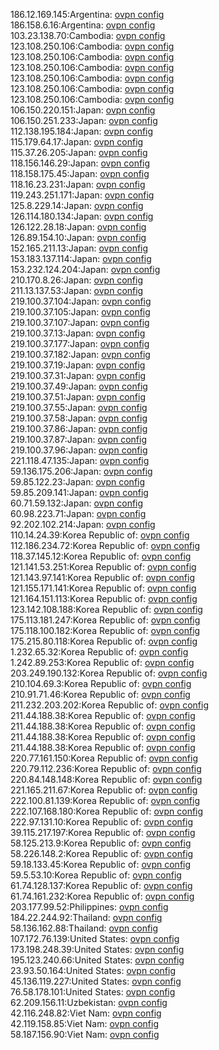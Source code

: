 186.12.169.145:Argentina: [ovpn config](vpn/186_12_169_145.ovpn)  
186.158.6.16:Argentina: [ovpn config](vpn/186_158_6_16.ovpn)  
103.23.138.70:Cambodia: [ovpn config](vpn/103_23_138_70.ovpn)  
123.108.250.106:Cambodia: [ovpn config](vpn/123_108_250_106.ovpn)  
123.108.250.106:Cambodia: [ovpn config](vpn/123_108_250_106.ovpn)  
123.108.250.106:Cambodia: [ovpn config](vpn/123_108_250_106.ovpn)  
123.108.250.106:Cambodia: [ovpn config](vpn/123_108_250_106.ovpn)  
123.108.250.106:Cambodia: [ovpn config](vpn/123_108_250_106.ovpn)  
123.108.250.106:Cambodia: [ovpn config](vpn/123_108_250_106.ovpn)  
106.150.220.151:Japan: [ovpn config](vpn/106_150_220_151.ovpn)  
106.150.251.233:Japan: [ovpn config](vpn/106_150_251_233.ovpn)  
112.138.195.184:Japan: [ovpn config](vpn/112_138_195_184.ovpn)  
115.179.64.17:Japan: [ovpn config](vpn/115_179_64_17.ovpn)  
115.37.26.205:Japan: [ovpn config](vpn/115_37_26_205.ovpn)  
118.156.146.29:Japan: [ovpn config](vpn/118_156_146_29.ovpn)  
118.158.175.45:Japan: [ovpn config](vpn/118_158_175_45.ovpn)  
118.16.23.231:Japan: [ovpn config](vpn/118_16_23_231.ovpn)  
119.243.251.171:Japan: [ovpn config](vpn/119_243_251_171.ovpn)  
125.8.229.14:Japan: [ovpn config](vpn/125_8_229_14.ovpn)  
126.114.180.134:Japan: [ovpn config](vpn/126_114_180_134.ovpn)  
126.122.28.18:Japan: [ovpn config](vpn/126_122_28_18.ovpn)  
126.89.154.10:Japan: [ovpn config](vpn/126_89_154_10.ovpn)  
152.165.211.13:Japan: [ovpn config](vpn/152_165_211_13.ovpn)  
153.183.137.114:Japan: [ovpn config](vpn/153_183_137_114.ovpn)  
153.232.124.204:Japan: [ovpn config](vpn/153_232_124_204.ovpn)  
210.170.8.26:Japan: [ovpn config](vpn/210_170_8_26.ovpn)  
211.13.137.53:Japan: [ovpn config](vpn/211_13_137_53.ovpn)  
219.100.37.104:Japan: [ovpn config](vpn/219_100_37_104.ovpn)  
219.100.37.105:Japan: [ovpn config](vpn/219_100_37_105.ovpn)  
219.100.37.107:Japan: [ovpn config](vpn/219_100_37_107.ovpn)  
219.100.37.13:Japan: [ovpn config](vpn/219_100_37_13.ovpn)  
219.100.37.177:Japan: [ovpn config](vpn/219_100_37_177.ovpn)  
219.100.37.182:Japan: [ovpn config](vpn/219_100_37_182.ovpn)  
219.100.37.19:Japan: [ovpn config](vpn/219_100_37_19.ovpn)  
219.100.37.31:Japan: [ovpn config](vpn/219_100_37_31.ovpn)  
219.100.37.49:Japan: [ovpn config](vpn/219_100_37_49.ovpn)  
219.100.37.51:Japan: [ovpn config](vpn/219_100_37_51.ovpn)  
219.100.37.55:Japan: [ovpn config](vpn/219_100_37_55.ovpn)  
219.100.37.58:Japan: [ovpn config](vpn/219_100_37_58.ovpn)  
219.100.37.86:Japan: [ovpn config](vpn/219_100_37_86.ovpn)  
219.100.37.87:Japan: [ovpn config](vpn/219_100_37_87.ovpn)  
219.100.37.96:Japan: [ovpn config](vpn/219_100_37_96.ovpn)  
221.118.47.135:Japan: [ovpn config](vpn/221_118_47_135.ovpn)  
59.136.175.206:Japan: [ovpn config](vpn/59_136_175_206.ovpn)  
59.85.122.23:Japan: [ovpn config](vpn/59_85_122_23.ovpn)  
59.85.209.141:Japan: [ovpn config](vpn/59_85_209_141.ovpn)  
60.71.59.132:Japan: [ovpn config](vpn/60_71_59_132.ovpn)  
60.98.223.71:Japan: [ovpn config](vpn/60_98_223_71.ovpn)  
92.202.102.214:Japan: [ovpn config](vpn/92_202_102_214.ovpn)  
110.14.24.39:Korea Republic of: [ovpn config](vpn/110_14_24_39.ovpn)  
112.186.234.72:Korea Republic of: [ovpn config](vpn/112_186_234_72.ovpn)  
118.37.145.12:Korea Republic of: [ovpn config](vpn/118_37_145_12.ovpn)  
121.141.53.251:Korea Republic of: [ovpn config](vpn/121_141_53_251.ovpn)  
121.143.97.141:Korea Republic of: [ovpn config](vpn/121_143_97_141.ovpn)  
121.155.171.141:Korea Republic of: [ovpn config](vpn/121_155_171_141.ovpn)  
121.164.151.113:Korea Republic of: [ovpn config](vpn/121_164_151_113.ovpn)  
123.142.108.188:Korea Republic of: [ovpn config](vpn/123_142_108_188.ovpn)  
175.113.181.247:Korea Republic of: [ovpn config](vpn/175_113_181_247.ovpn)  
175.118.100.182:Korea Republic of: [ovpn config](vpn/175_118_100_182.ovpn)  
175.215.80.118:Korea Republic of: [ovpn config](vpn/175_215_80_118.ovpn)  
1.232.65.32:Korea Republic of: [ovpn config](vpn/1_232_65_32.ovpn)  
1.242.89.253:Korea Republic of: [ovpn config](vpn/1_242_89_253.ovpn)  
203.249.190.132:Korea Republic of: [ovpn config](vpn/203_249_190_132.ovpn)  
210.104.69.3:Korea Republic of: [ovpn config](vpn/210_104_69_3.ovpn)  
210.91.71.46:Korea Republic of: [ovpn config](vpn/210_91_71_46.ovpn)  
211.232.203.202:Korea Republic of: [ovpn config](vpn/211_232_203_202.ovpn)  
211.44.188.38:Korea Republic of: [ovpn config](vpn/211_44_188_38.ovpn)  
211.44.188.38:Korea Republic of: [ovpn config](vpn/211_44_188_38.ovpn)  
211.44.188.38:Korea Republic of: [ovpn config](vpn/211_44_188_38.ovpn)  
211.44.188.38:Korea Republic of: [ovpn config](vpn/211_44_188_38.ovpn)  
220.77.161.150:Korea Republic of: [ovpn config](vpn/220_77_161_150.ovpn)  
220.79.112.236:Korea Republic of: [ovpn config](vpn/220_79_112_236.ovpn)  
220.84.148.148:Korea Republic of: [ovpn config](vpn/220_84_148_148.ovpn)  
221.165.211.67:Korea Republic of: [ovpn config](vpn/221_165_211_67.ovpn)  
222.100.81.139:Korea Republic of: [ovpn config](vpn/222_100_81_139.ovpn)  
222.107.168.180:Korea Republic of: [ovpn config](vpn/222_107_168_180.ovpn)  
222.97.131.10:Korea Republic of: [ovpn config](vpn/222_97_131_10.ovpn)  
39.115.217.197:Korea Republic of: [ovpn config](vpn/39_115_217_197.ovpn)  
58.125.213.9:Korea Republic of: [ovpn config](vpn/58_125_213_9.ovpn)  
58.226.148.2:Korea Republic of: [ovpn config](vpn/58_226_148_2.ovpn)  
59.18.133.45:Korea Republic of: [ovpn config](vpn/59_18_133_45.ovpn)  
59.5.53.10:Korea Republic of: [ovpn config](vpn/59_5_53_10.ovpn)  
61.74.128.137:Korea Republic of: [ovpn config](vpn/61_74_128_137.ovpn)  
61.74.161.232:Korea Republic of: [ovpn config](vpn/61_74_161_232.ovpn)  
203.177.99.52:Philippines: [ovpn config](vpn/203_177_99_52.ovpn)  
184.22.244.92:Thailand: [ovpn config](vpn/184_22_244_92.ovpn)  
58.136.162.88:Thailand: [ovpn config](vpn/58_136_162_88.ovpn)  
107.172.76.139:United States: [ovpn config](vpn/107_172_76_139.ovpn)  
173.198.248.39:United States: [ovpn config](vpn/173_198_248_39.ovpn)  
195.123.240.66:United States: [ovpn config](vpn/195_123_240_66.ovpn)  
23.93.50.164:United States: [ovpn config](vpn/23_93_50_164.ovpn)  
45.136.119.227:United States: [ovpn config](vpn/45_136_119_227.ovpn)  
76.58.178.101:United States: [ovpn config](vpn/76_58_178_101.ovpn)  
62.209.156.11:Uzbekistan: [ovpn config](vpn/62_209_156_11.ovpn)  
42.116.248.82:Viet Nam: [ovpn config](vpn/42_116_248_82.ovpn)  
42.119.158.85:Viet Nam: [ovpn config](vpn/42_119_158_85.ovpn)  
58.187.156.90:Viet Nam: [ovpn config](vpn/58_187_156_90.ovpn)  
